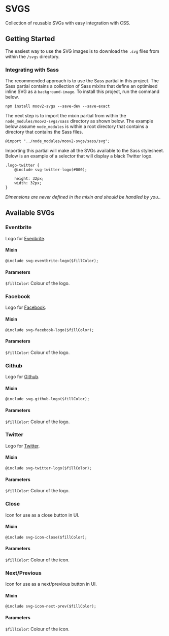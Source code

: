 # SVGS

Collection of reusable SVGs with easy integration with CSS.

## Getting Started

The easiest way to use the SVG images is to download the `.svg` files from within the `/svgs` directory.

### Integrating with Sass

The recommended approach is to use the Sass partial in this project. The Sass partial contains a collection of Sass mixins that define an optimised inline SVG as a `background-image`. To install this project, run the command below.

	npm install moov2-svgs --save-dev --save-exact

The next step is to import the mixin partial from within the `node_modules/moov2-svgs/sass` directory as shown below. The example below assume `node_modules` is within a root directory that contains a directory that contains the Sass files.

	@import "../node_modules/moov2-svgs/sass/svg";

Importing this partial will make all the SVGs available to the Sass stylesheet. Below is an example of a selector that will display a black Twitter logo.

	.logo-twitter {
		@include svg-twitter-logo(#000);

		height: 32px;
		width: 32px;
	}

*Dimensions are never defined in the mixin and should be handled by you.*.

## Available SVGs

### Eventbrite

Logo for [Evenbrite](https://www.eventbrite.co.uk/).

#### Mixin

	@include svg-eventbrite-logo($fillColor);

#### Parameters

`$fillColor`: Colour of the logo.

### Facebook

Logo for [Facebook](https://facebook.com).

#### Mixin

	@include svg-facebook-logo($fillColor);

#### Parameters

`$fillColor`: Colour of the logo.

### Github

Logo for [Github](https://github.com/).

#### Mixin

	@include svg-github-logo($fillColor);

#### Parameters

`$fillColor`: Colour of the logo.

### Twitter

Logo for [Twitter](https://twitter.com/).

#### Mixin

	@include svg-twitter-logo($fillColor);

#### Parameters

`$fillColor`: Colour of the logo.

### Close

Icon for use as a close button in UI.

#### Mixin

	@include svg-icon-close($fillColor);

#### Parameters

`$fillColor`: Colour of the icon.

### Next/Previous

Icon for use as a next/previous button in UI.

#### Mixin

	@include svg-icon-next-prev($fillColor);

#### Parameters

`$fillColor`: Colour of the icon.

